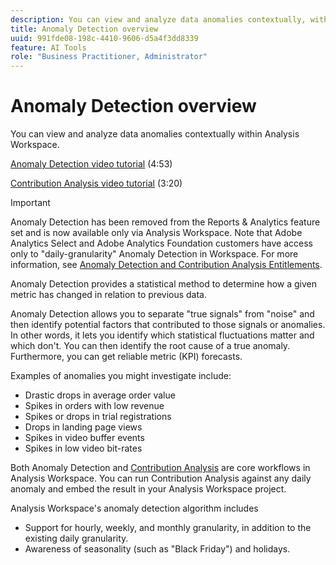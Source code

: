 ```yaml
---
description: You can view and analyze data anomalies contextually, within Analysis Workspace.
title: Anomaly Detection overview
uuid: 991fde08-198c-4410-9606-d5a4f3dd8339
feature: AI Tools
role: "Business Practitioner, Administrator"
---
```


# Anomaly Detection overview

You can view and analyze data anomalies contextually within Analysis Workspace.

[Anomaly Detection video tutorial](https://docs.adobe.com/content/help/en/analytics-learn/tutorials/data-science/anomaly-detection-in-analysis-workspace.html) (4:53)

[Contribution Analysis video tutorial](https://docs.adobe.com/content/help/en/analytics-learn/tutorials/data-science/contribution-analysis-workspace.html) (3:20)

>[!IMPORTANT]
>
>Anomaly Detection has been removed from the Reports & Analytics feature set and is now available only via Analysis Workspace. Note that Adobe Analytics Select and Adobe Analytics Foundation customers have access only to "daily-granularity" Anomaly Detection in Workspace. For more information, see [Anomaly Detection and Contribution Analysis Entitlements](/help/analyze/analysis-workspace/virtual-analyst/contribution-analysis/ca-tokens.md#section_9278D58F21A840AA9B1ED1BD07A1EF0A).

Anomaly Detection provides a statistical method to determine how a given metric has changed in relation to previous data.

Anomaly Detection allows you to separate "true signals" from "noise" and then identify potential factors that contributed to those signals or anomalies. In other words, it lets you identify which statistical fluctuations matter and which don't. You can then identify the root cause of a true anomaly. Furthermore, you can get reliable metric (KPI) forecasts.

Examples of anomalies you might investigate include:

* Drastic drops in average order value
* Spikes in orders with low revenue
* Spikes or drops in trial registrations
* Drops in landing page views
* Spikes in video buffer events
* Spikes in low video bit-rates

Both Anomaly Detection and [Contribution Analysis](https://docs.adobe.com/content/help/en/analytics/analyze/analysis-workspace/virtual-analyst/anomaly-detection/anomaly-detection.html) are core workflows in Analysis Workspace. You can run Contribution Analysis against any daily anomaly and embed the result in your Analysis Workspace project.

Analysis Workspace's anomaly detection algorithm includes

* Support for hourly, weekly, and monthly granularity, in addition to the existing daily granularity.
* Awareness of seasonality (such as "Black Friday") and holidays.
